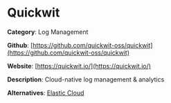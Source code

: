 
# Quickwit

**Category**: Log Management

**Github**: [https://github.com/quickwit-oss/quickwit](https://github.com/quickwit-oss/quickwit)

**Website**: [https://quickwit.io/](https://quickwit.io/)

**Description**:
Cloud-native log management & analytics

**Alternatives**: [Elastic Cloud](https://www.elastic.co/elastic-stack/)

